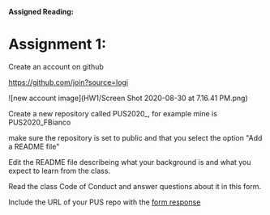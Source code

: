 **Assigned Reading:**



# Assignment 1:
Create an account on github

https://github.com/join?source=logi

![new account image](HW1/Screen Shot 2020-08-30 at 7.16.41 PM.png)

Create a new repository called PUS2020_<Firstinitial><Lastname>, for example mine is PUS2020_FBianco

make sure the repository is set to public and that you select the option "Add a README file"

Edit the README file describeing what your background is and what you expect to learn from the class.

Read the class Code of Conduct and answer questions about it in this form.

Include the URL of your PUS repo with the [form response](https://forms.gle/W6QjYjLGWp7nF7w37)

